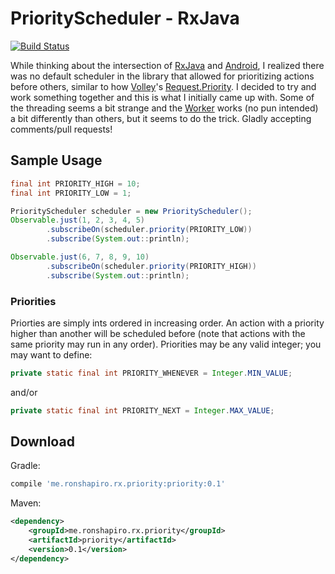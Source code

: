 # PriorityScheduler - RxJava
[![Build Status](https://travis-ci.org/ronshapiro/rxjava-priority-scheduler.svg?branch=master)](https://travis-ci.org/ronshapiro/rxjava-priority-scheduler)

While thinking about the intersection of [RxJava](https://github.com/ReactiveX/RxJava) and [Android](https://github.com/ReactiveX/RxAndroid), I realized there was no default scheduler in the library that allowed for prioritizing actions before others, similar to how [Volley](http://developer.android.com/training/volley/index.html)'s [Request.Priority](https://github.com/mcxiaoke/android-volley/blob/bea90385b1b847553a86425347fc3f560db98581/src/com/android/volley/Request.java#L503). I decided to try and work something together and this is what I initially came up with. Some of the threading seems a bit strange and the [Worker](https://github.com/ReactiveX/RxJava/blob/7dbed13ccc68bba80816311fe7c27126fe6d6d8f/src/main/java/rx/Scheduler.java#L60) works (no pun intended) a bit differently than others, but it seems to do the trick. Gladly accepting comments/pull requests!

## Sample Usage

```java
final int PRIORITY_HIGH = 10;
final int PRIORITY_LOW = 1;

PriorityScheduler scheduler = new PriorityScheduler();
Observable.just(1, 2, 3, 4, 5)
        .subscribeOn(scheduler.priority(PRIORITY_LOW))
        .subscribe(System.out::println);

Observable.just(6, 7, 8, 9, 10)
        .subscribeOn(scheduler.priority(PRIORITY_HIGH))
        .subscribe(System.out::println);
```

### Priorities
Priorties are simply ints ordered in increasing order. An action with a priority higher than another will be scheduled before (note that actions with the same priority may run in any order). Priorities may be any valid integer; you may want to define:
```java
private static final int PRIORITY_WHENEVER = Integer.MIN_VALUE;
````
and/or
```java
private static final int PRIORITY_NEXT = Integer.MAX_VALUE;
```

## Download

Gradle:
```groovy
compile 'me.ronshapiro.rx.priority:priority:0.1'
```

Maven:
```xml
<dependency>
    <groupId>me.ronshapiro.rx.priority</groupId>
    <artifactId>priority</artifactId>
    <version>0.1</version>
</dependency>
```